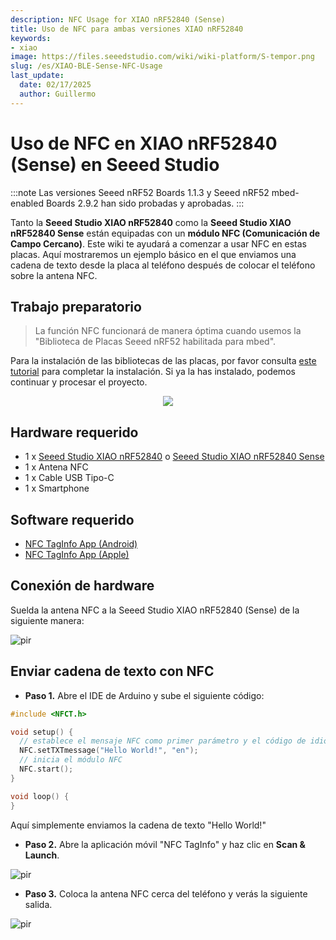 ```yaml
---
description: NFC Usage for XIAO nRF52840 (Sense)
title: Uso de NFC para ambas versiones XIAO nRF52840
keywords:
- xiao
image: https://files.seeedstudio.com/wiki/wiki-platform/S-tempor.png
slug: /es/XIAO-BLE-Sense-NFC-Usage
last_update:
  date: 02/17/2025
  author: Guillermo
---
```


# Uso de NFC en XIAO nRF52840 (Sense) en Seeed Studio

<!-- :::note
The NFC function for Seeed Studio XIAO nRF52840 board is temportorily not functioning. The new wiki will be updated as soon as possible, once the new NFC library comes out.
::: -->

:::note
Las versiones Seeed nRF52 Boards 1.1.3 y Seeed nRF52 mbed-enabled Boards 2.9.2 han sido probadas y aprobadas.
:::

Tanto la **Seeed Studio XIAO nRF52840** como la **Seeed Studio XIAO nRF52840 Sense** están equipadas con un **módulo NFC (Comunicación de Campo Cercano)**. Este wiki te ayudará a comenzar a usar NFC en estas placas. Aquí mostraremos un ejemplo básico en el que enviamos una cadena de texto desde la placa al teléfono después de colocar el teléfono sobre la antena NFC.

## Trabajo preparatorio

> La función NFC funcionará de manera óptima cuando usemos la "Biblioteca de Placas Seeed nRF52 habilitada para mbed".

Para la instalación de las bibliotecas de las placas, por favor consulta [este tutorial](https://wiki.seeedstudio.com/XIAO_BLE/#software-setup) para completar la instalación. Si ya la has instalado, podemos continuar y procesar el proyecto.

<div align="center"><img width={600} src="https://files.seeedstudio.com/wiki/XIAO-BLE/XIAO_nRF52840_new7.png" /></div>


## Hardware requerido

- 1 x [Seeed Studio XIAO nRF52840](https://www.seeedstudio.com/Seeed-XIAO-BLE-nRF52840-p-5201.html) o [Seeed Studio XIAO nRF52840 Sense](https://www.seeedstudio.com/Seeed-XIAO-BLE-Sense-nRF52840-p-5253.html)
- 1 x Antena NFC
- 1 x Cable USB Tipo-C
- 1 x Smartphone

## Software requerido

- [NFC TagInfo App (Android)](https://play.google.com/store/apps/details?id=com.nxp.taginfolite&hl=en&gl=US)
- [NFC TagInfo App (Apple)](https://apps.apple.com/us/app/nfc-taginfo-by-nxp/id1246143596)

## Conexión de hardware

Suelda la antena NFC a la Seeed Studio XIAO nRF52840 (Sense) de la siguiente manera:

<p style={{textAlign: 'center'}}><img src="https://files.seeedstudio.com/wiki/XIAO-BLE/NFC-antenna-3.png" alt="pir" width={550} height="auto" /></p>


## Enviar cadena de texto con NFC

- **Paso 1.** Abre el IDE de Arduino y sube el siguiente código:

```cpp
#include <NFCT.h>

void setup() { 
  // establece el mensaje NFC como primer parámetro y el código de idioma como segundo
  NFC.setTXTmessage("Hello World!", "en");
  // inicia el módulo NFC
  NFC.start();
}

void loop() {
}

```

Aquí simplemente enviamos la cadena de texto "Hello World!"

- **Paso 2.** Abre la aplicación móvil "NFC TagInfo" y haz clic en **Scan & Launch**.

<p style={{textAlign: 'center'}}><img src="https://files.seeedstudio.com/wiki/XIAO-BLE/NFCconnect3.jpg" alt="pir" width={300} height="auto" /></p>


- **Paso 3.** Coloca la antena NFC cerca del teléfono y verás la siguiente salida.

<p style={{textAlign: 'center'}}><img src="https://files.seeedstudio.com/wiki/XIAO-BLE/NFCconnect2.png" alt="pir" width={850} height="auto" /></p>
